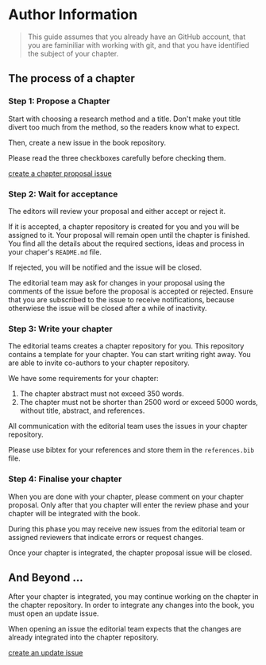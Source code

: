 # Author Information

> This guide assumes that you already have an GitHub account, that you are faminiliar with working with git, and that you have identified the subject of your chapter. 

## The process of a chapter 

### Step 1: Propose a Chapter

Start with choosing a research method and a title. Don't make yout title divert too much from the method, so the readers know what to expect. 

Then, create a new issue in the book repository.

Please read the three checkboxes carefully before checking them.

[create a chapter proposal issue](https://github.com/theResearchMethodBook/book/issues/new?template=chapter-proposal.yaml&title=%5BChapter%5D%3A+%3Ctitle%3E)

### Step 2: Wait for acceptance

The editors will review your proposal and either accept or reject it. 

If it is accepted, a chapter repository is created for you and you will be assigned to it. Your proposal will remain open until the chapter is finished. You find all the details about the required sections, ideas and process in your chaper's `README.md` file.

If rejected, you will be notified and the issue will be closed. 

The editorial team may ask for changes in your proposal using the comments of the issue before the proposal is accepted or rejected. Ensure that you are subscribed to the issue to receive notifications, because otherwiese the issue will be closed after a while of inactivity.

### Step 3: Write your chapter

The editorial teams creates a chapter repository for you. This repository contains a template for your chapter. You can start writing right away. You are able to invite co-authors to your chapter repository.

We have some requirements for your chapter:

1. The chapter abstract must not exceed 350 words.
2. The chapter must not be shorter than 2500 word or exceed 5000 words, without title, abstract, and references.

All communication with the editorial team uses the issues in your chapter repository. 

Please use bibtex for your references and store them in the `references.bib` file.

### Step 4: Finalise your chapter

When you are done with your chapter, please comment on your chapter proposal. Only after that you chapter will enter the review phase and your chapter will be integrated with the book. 

During this phase you may receive new issues from the editorial team or assigned reviewers that indicate errors or request changes. 

Once your chapter is integrated, the chapter proposal issue will be closed. 

## And Beyond ...

After your chapter is integrated, you may continue working on the chapter in the chapter repository. In order to integrate any changes into the book, you must open an update issue.

When opening an issue the editorial team expects that the changes are already integrated into the chapter repository.

[create an update issue](https://github.com/theResearchMethodBook/book/issues/new?template=chapter-update.yaml&title=%5BChapter%5D%3A+%3Crepo%20name%3E)
